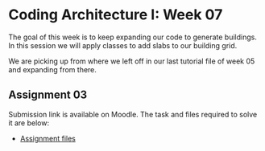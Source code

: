 # Coding Architecture I: Week 07

The goal of this week is to keep expanding our code to generate buildings. In this session we will 
apply classes to add slabs to our building grid.

We are picking up from where we left off in our last tutorial file of week 05 and expanding from there.

## Assignment 03

Submission link is available on Moodle. The task and files required to solve it are below:

- [Assignment files](../../assignments/A03-building-grid/)
